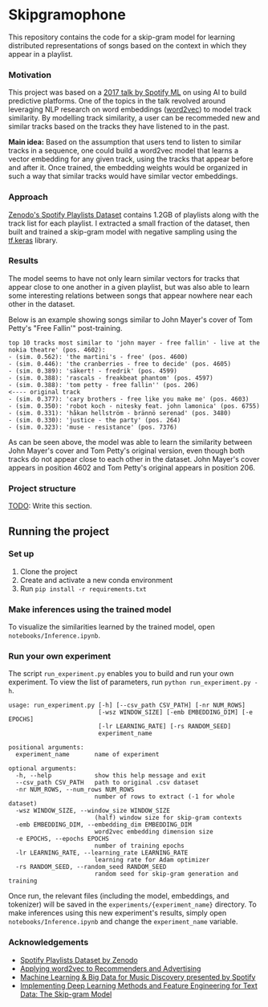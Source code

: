 # Skipgramophone

This repository contains the code for a skip-gram model for learning distributed representations of songs based on the context in which they appear in a playlist.

### Motivation

This project was based on a [2017 talk by Spotify ML](https://youtu.be/HKW_v0xLHH4) on using AI to build predictive platforms. One of the topics in the talk revolved around leveraging NLP research on word embeddings ([word2vec](https://arxiv.org/abs/1301.3781)) to model track similarity. By modelling track similarity, a user can be recommeded new and similar tracks based on the tracks they have listened to in the past.

**Main idea:** Based on the assumption that users tend to listen to similar tracks in a sequence, one could build a word2vec model that learns a vector embedding for any given track, using the tracks that appear before and after it. Once trained, the embedding weights would be organized in such a way that similar tracks would have similar vector embeddings.

### Approach

[Zenodo's Spotify Playlists Dataset](https://zenodo.org/record/2594557) contains 1.2GB of playlists along with the track list for each playlist. I extracted a small fraction of the dataset, then built and trained a skip-gram model with negative sampling using the [tf.keras](https://www.tensorflow.org/api_docs/python/tf/keras) library.

### Results

The model seems to have not only learn similar vectors for tracks that appear close to one another in a given playlist, but was also able to learn some interesting relations between songs that appear nowhere near each other in the dataset.

Below is an example showing songs similar to John Mayer's cover of Tom Petty's "Free Fallin'" post-training.

```
top 10 tracks most similar to 'john mayer - free fallin' - live at the nokia theatre' (pos. 4602):
- (sim. 0.562): 'the martini's - free' (pos. 4600)
- (sim. 0.446): 'the cranberries - free to decide' (pos. 4605)
- (sim. 0.389): 'säkert! - fredrik' (pos. 4599)
- (sim. 0.388): 'rascals - freakbeat phantom' (pos. 4597)
- (sim. 0.388): 'tom petty - free fallin'' (pos. 206)                     <---- original track
- (sim. 0.377): 'cary brothers - free like you make me' (pos. 4603)
- (sim. 0.350): 'robot koch - nitesky feat. john lamonica' (pos. 6755)
- (sim. 0.331): 'håkan hellström - brännö serenad' (pos. 3480)
- (sim. 0.330): 'justice - the party' (pos. 264)
- (sim. 0.323): 'muse - resistance' (pos. 7376)
```

As can be seen above, the model was able to learn the similarity between John Mayer's cover and Tom Petty's original version, even though both tracks do not appear close to each other in the dataset. John Mayer's cover appears in position 4602 and Tom Petty's original appears in position 206.

### Project structure

[TODO](): Write this section.

## Running the project

### Set up

1. Clone the project
2. Create and activate a new conda environment
3. Run `pip install -r requirements.txt`

### Make inferences using the trained model

To visualize the similarities learned by the trained model, open `notebooks/Inference.ipynb`.

### Run your own experiment

The script `run_experiment.py` enables you to build and run your own experiment. To view the list of parameters, run `python run_experiment.py -h`.

```
usage: run_experiment.py [-h] [--csv_path CSV_PATH] [-nr NUM_ROWS]
                         [-wsz WINDOW_SIZE] [-emb EMBEDDING_DIM] [-e EPOCHS]
                         [-lr LEARNING_RATE] [-rs RANDOM_SEED]
                         experiment_name

positional arguments:
  experiment_name       name of experiment

optional arguments:
  -h, --help            show this help message and exit
  --csv_path CSV_PATH   path to original .csv dataset
  -nr NUM_ROWS, --num_rows NUM_ROWS
                        number of rows to extract (-1 for whole dataset)
  -wsz WINDOW_SIZE, --window_size WINDOW_SIZE
                        (half) window size for skip-gram contexts
  -emb EMBEDDING_DIM, --embedding_dim EMBEDDING_DIM
                        word2vec embedding dimension size
  -e EPOCHS, --epochs EPOCHS
                        number of training epochs
  -lr LEARNING_RATE, --learning_rate LEARNING_RATE
                        learning rate for Adam optimizer
  -rs RANDOM_SEED, --random_seed RANDOM_SEED
                        random seed for skip-gram generation and training
```

Once run, the relevant files (including the model, embeddings, and tokenizer) will be saved in the `experiments/{experiment_name}` directory. To make inferences using this new experiment's results, simply open `notebooks/Inference.ipynb` and change the `experiment_name` variable.

### Acknowledgements

- [Spotify Playlists Dataset by Zenodo](https://zenodo.org/record/2594557)
- [Applying word2vec to Recommenders and Advertising](https://mccormickml.com/2018/06/15/applying-word2vec-to-recommenders-and-advertising/)
- [Machine Learning & Big Data for Music Discovery presented by Spotify](https://youtu.be/HKW_v0xLHH4) 
- [Implementing Deep Learning Methods and Feature Engineering for Text Data: The Skip-gram Model](https://www.kdnuggets.com/2018/04/implementing-deep-learning-methods-feature-engineering-text-data-skip-gram.html)
